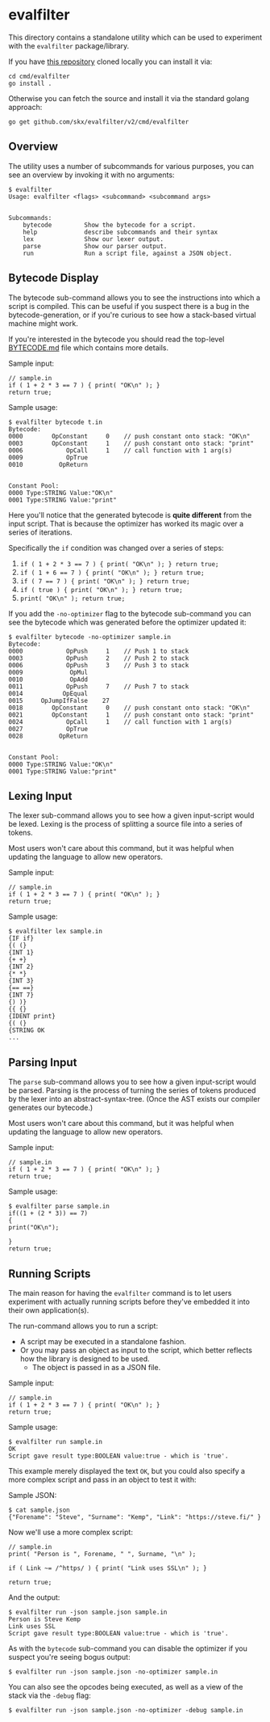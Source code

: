# evalfilter

This directory contains a standalone utility which can be used to experiment with the `evalfilter` package/library.

If you have [this repository](https://github.com/skx/evalfilter/) cloned locally you can install it via:

    cd cmd/evalfilter
    go install .

Otherwise you can fetch the source and install it via the standard golang approach:

    go get github.com/skx/evalfilter/v2/cmd/evalfilter


## Overview

The utility uses a number of subcommands for various purposes, you can see an overview by invoking it with no arguments:

```
$ evalfilter
Usage: evalfilter <flags> <subcommand> <subcommand args>


Subcommands:
	bytecode         Show the bytecode for a script.
	help             describe subcommands and their syntax
	lex              Show our lexer output.
	parse            Show our parser output.
	run              Run a script file, against a JSON object.
```


## Bytecode Display

The bytecode sub-command allows you to see the instructions into which a script is compiled.  This can be useful if you suspect there is a bug in the bytecode-generation, or if you're curious to see how a stack-based virtual machine might work.

If you're interested in the bytecode you should read the top-level [BYTECODE.md](../../BYTECODE.md) file which contains more details.

Sample input:

```
// sample.in
if ( 1 + 2 * 3 == 7 ) { print( "OK\n" ); }
return true;
```

Sample usage:

```
$ evalfilter bytecode t.in
Bytecode:
0000	    OpConstant	   0	// push constant onto stack: "OK\n"
0003	    OpConstant	   1	// push constant onto stack: "print"
0006	        OpCall	   1	// call function with 1 arg(s)
0009	        OpTrue
0010	      OpReturn


Constant Pool:
0000 Type:STRING Value:"OK\n"
0001 Type:STRING Value:"print"
```

Here you'll notice that the generated bytecode is **quite different** from the input script.  That is because the optimizer has worked its magic over a series of iterations.

Specifically the `if` condition was changed over a series of steps:

1. `if ( 1 + 2 * 3 == 7 ) { print( "OK\n" ); } return true;`
2. `if ( 1 + 6 == 7 ) { print( "OK\n" ); } return true;`
3. `if ( 7 == 7 ) { print( "OK\n" ); } return true;`
4. `if ( true ) { print( "OK\n" ); } return true;`
5. `print( "OK\n" ); return true;`

If you add the `-no-optimizer` flag to the bytecode sub-command you can see the bytecode which was generated before the optimizer updated it:

```
$ evalfilter bytecode -no-optimizer sample.in
Bytecode:
0000	        OpPush	   1	// Push 1 to stack
0003	        OpPush	   2	// Push 2 to stack
0006	        OpPush	   3	// Push 3 to stack
0009	         OpMul
0010	         OpAdd
0011	        OpPush	   7	// Push 7 to stack
0014	       OpEqual
0015	 OpJumpIfFalse	  27
0018	    OpConstant	   0	// push constant onto stack: "OK\n"
0021	    OpConstant	   1	// push constant onto stack: "print"
0024	        OpCall	   1	// call function with 1 arg(s)
0027	        OpTrue
0028	      OpReturn


Constant Pool:
0000 Type:STRING Value:"OK\n"
0001 Type:STRING Value:"print"
```


## Lexing Input

The lexer sub-command allows you to see how a given input-script would be lexed.  Lexing is the process of splitting a source file into a series of tokens.

Most users won't care about this command, but it was helpful when updating the language to allow new operators.

Sample input:

```
// sample.in
if ( 1 + 2 * 3 == 7 ) { print( "OK\n" ); }
return true;
```

Sample usage:

```
$ evalfilter lex sample.in
{IF if}
{( (}
{INT 1}
{+ +}
{INT 2}
{* *}
{INT 3}
{== ==}
{INT 7}
{) )}
{{ {}
{IDENT print}
{( (}
{STRING OK
...
```

## Parsing Input

The `parse` sub-command allows you to see how a given input-script would be parsed.  Parsing is the process of turning the series of tokens produced by the lexer into an abstract-syntax-tree.  (Once the AST exists our compiler generates our bytecode.)

Most users won't care about this command, but it was helpful when updating the language to allow new operators.

Sample input:

```
// sample.in
if ( 1 + 2 * 3 == 7 ) { print( "OK\n" ); }
return true;
```

Sample usage:

```
$ evalfilter parse sample.in
if((1 + (2 * 3)) == 7)
{
print("OK\n");

}
return true;
```

## Running Scripts

The main reason for having the `evalfilter` command is to let users experiment with actually running scripts before they've embedded it into their own application(s).

The run-command allows you to run a script:

* A script may be executed in a standalone fashion.
* Or you may pass an object as input to the script, which better reflects how the library is designed to be used.
  * The object is passed in as a JSON file.

Sample input:

```
// sample.in
if ( 1 + 2 * 3 == 7 ) { print( "OK\n" ); }
return true;
```

Sample usage:

```
$ evalfilter run sample.in
OK
Script gave result type:BOOLEAN value:true - which is 'true'.
```

This example merely displayed the text `OK`, but you could also specify a more complex script and pass in an object to test it with:

Sample JSON:

```
$ cat sample.json
{"Forename": "Steve", "Surname": "Kemp", "Link": "https://steve.fi/" }
```

Now we'll use a more complex script:

```
// sample.in
print( "Person is ", Forename, " ", Surname, "\n" );

if ( Link ~= /^https/ ) { print( "Link uses SSL\n" ); }

return true;
```

And the output:

```
$ evalfilter run -json sample.json sample.in
Person is Steve Kemp
Link uses SSL
Script gave result type:BOOLEAN value:true - which is 'true'.
```

As with the `bytecode` sub-command you can disable the optimizer if you suspect you're seeing bogus output:

```
$ evalfilter run -json sample.json -no-optimizer sample.in
```

You can also see the opcodes being executed, as well as a view of the stack via the `-debug` flag:

```
$ evalfilter run -json sample.json -no-optimizer -debug sample.in
```
